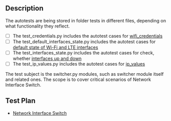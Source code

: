 ## Description
The autotests are being stored in folder tests in different files, depending on what functionality they reflect.

- [ ] The test_credentials.py includes the autotest cases for [wifi_credentials](wifi_credentials.py)
- [ ] The test_default_interfaces_state.py includes the autotest cases for [default state of Wi-Fi and LTE interfaces](switcher.py)
- [ ] The test_interfaces_state.py includes the autotest cases for check, whether [interfaces up and down](switcher.py)
- [ ] The test_ip_values.py includes the autotest cases for [ip_values](ip_values.py)

The test subject is the switcher.py modules, such as switcher module itself and related ones.
The scope is to cover critical scenarios of Network Interface Switch.

## Test Plan

- [Network Interface Switch](docs/Network_Interface_Switch.md)
